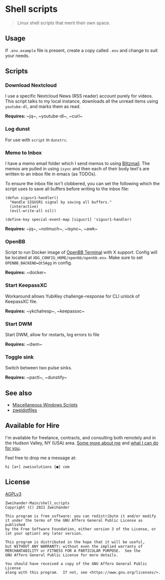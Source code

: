 # Shell scripts

> Linux shell scripts that merit their own space.

## Usage

If `.env.example` file is present, create a copy called `.env` and change to suit your needs.

## Scripts

### Download Nextcloud

I use a specific Nextcloud News (RSS reader) account purely for videos. This script talks to my local instance, downloads all the unread items using `youtube-dl`, and marks them as read.

**Requires:** ~jq~, ~youtube-dl~, ~curl~

### Log dunst

For use with `script` in `dunstrc`.

### Memo to Inbox

I have a memo email folder which I send memos to using [Blitzmail](https://f-droid.org/packages/de.grobox.blitzmail/). The memos are pulled in using `isync` and then each of their body text's are written to an inbox file in emacs (as TODOs).

To ensure the inbox file isn't clobbered, you can set the following which the script uses to save all buffers before writing to the inbox file:

```emacs-lisp
(defun sigusr1-handler()
  "Handle SIGUSR1 signal by saving all buffers."
  (interactive)
  (evil-write-all nil))

(define-key special-event-map [sigusr1] 'sigusr1-handler)
```

**Requires:** ~jq~, ~notmuch~, ~isync~, ~awk~

### OpenBB

Script to run Docker image of [OpenBB Terminal](https://github.com/OpenBB-finance/OpenBBTerminal/) with X support. Config will be located at `XDG_CONFIG_HOME/openbb/openbb.env`. Make sure to set `OPENBB_BACKEND=Qt5Agg` in config.

**Requires:** ~docker~

### Start KeepassXC

Workaround allows YubiKey challenge-response for CLI unlock of KeepassXC file.

**Requires:** ~ykchalresp~, ~keepassxc~

### Start DWM

Start DWM, allow for restarts, log errors to file

**Requires:** ~dwm~

### Toggle sink

Switch between two pulse sinks.

**Requires:** ~pactl~, ~dunstify~

## See also

- [Miscellaneous Windows Scripts](https://github.com/Zweihander-Main/miscWinScripts)
- [zweidotfiles](https://github.com/Zweihander-Main/zweidotfiles)

## Available for Hire

I'm available for freelance, contracts, and consulting both remotely and in the Hudson Valley, NY (USA) area. [Some more about me](https://www.zweisolutions.com/about.html) and [what I can do for you](https://www.zweisolutions.com/services.html).

Feel free to drop me a message at:

```
hi [a+] zweisolutions {●} com
```

## License

[AGPLv3](./LICENSE)

    Zweihander-Main/shell_scripts
    Copyright (C) 2021 Zweihänder

    This program is free software: you can redistribute it and/or modify
    it under the terms of the GNU Affero General Public License as published
    by the Free Software Foundation, either version 3 of the License, or
    (at your option) any later version.

    This program is distributed in the hope that it will be useful,
    but WITHOUT ANY WARRANTY; without even the implied warranty of
    MERCHANTABILITY or FITNESS FOR A PARTICULAR PURPOSE.  See the
    GNU Affero General Public License for more details.

    You should have received a copy of the GNU Affero General Public License
    along with this program.  If not, see <https://www.gnu.org/licenses/>.
